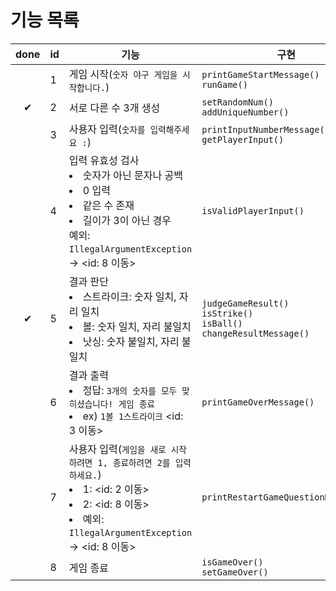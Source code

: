 # 기능 목록
| done               | id | 기능                                                                                                                         | 구현                                                                              |
|--------------------|---|----------------------------------------------------------------------------------------------------------------------------|---------------------------------------------------------------------------------|
|                    | 1 | 게임 시작(`숫자 야구 게임을 시작합니다.`)                                                                                                  | `printGameStartMessage()`<br/>`runGame()`                                       |
| <center>✔</center> | 2 | 서로 다른 수 3개 생성                                                                                                              | `setRandomNum()`<br/>`addUniqueNumber()`                                        |
|                    | 3 | 사용자 입력(`숫자를 입력해주세요 :`)                                                                                                     | `printInputNumberMessage()`<br/>`getPlayerInput()`                              |
|                    | 4 | 입력 유효성 검사 <li>숫자가 아닌 문자나 공백 <li>0 입력 <li>같은 수 존재 <li>길이가 3이 아닌 경우 <br/>예외: `IllegalArgumentException` → <id: 8 이동>         | `isValidPlayerInput()`                                                          |
| <center>✔</center> | 5 | 결과 판단 <li>스트라이크: 숫자 일치, 자리 일치 <li>볼: 숫자 일치, 자리 불일치 <li>낫싱: 숫자 불일치, 자리 불일치                                                  | `judgeGameResult()`<br/>`isStrike()`<br/>`isBall()`<br/>`changeResultMessage()` |
|                    | 6 | 결과 출력 <li>정답: `3개의 숫자를 모두 맞히셨습니다! 게임 종료` <li>ex) `1볼 1스트라이크` <id: 3 이동>                                                    | `printGameOverMessage()`                                                        |
|                    | 7 | 사용자 입력(`게임을 새로 시작하려면 1, 종료하려면 2를 입력하세요.`) <li>1: <id: 2 이동> <li>2: <id: 8 이동> <li>예외: `IllegalArgumentException` → <id: 8 이동> | `printRestartGameQuestionMessage()`                                             |
|                    | 8 | 게임 종료                                                                                                                      | `isGameOver()`<br/>`setGameOver()`                                              |
